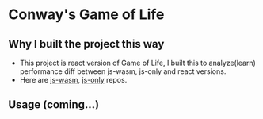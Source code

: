 # Conway's Game of Life
## Why I built the project this way
- This project is react version of Game of Life, I built this to analyze(learn) performance diff between js-wasm, js-only and react versions.
- Here are [js-wasm](https://github.com/zkindest/rust-wa-game-of-life), [js-only](https://github.com/zkindest/js-game-of-life) repos.
## Usage (coming...)
